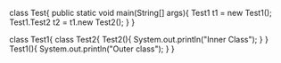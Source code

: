 class Test{
	public static void main(String[] args){
		Test1 t1 = new Test1();
		Test1.Test2 t2 = t1.new Test2();
	}
}

class Test1{
	class Test2{
		Test2(){
			System.out.println("Inner Class");
		}
	}
	Test1(){
		System.out.println("Outer class");
	}
}
